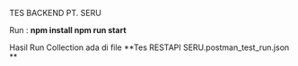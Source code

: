 TES BACKEND PT. SERU

Run : 
**npm install
npm run start**

Hasil Run Collection ada di file **Tes RESTAPI SERU.postman_test_run.json
**
